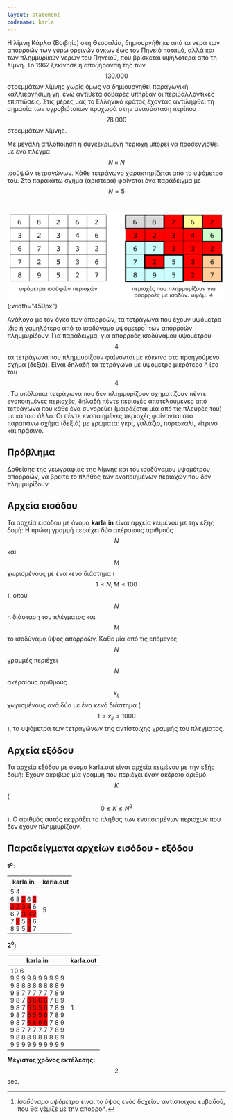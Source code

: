 ```yaml
---
layout: statement
codename: karla
---
```


Η λίμνη Kάρλα (Βοιβηίς) στη Θεσσαλία, δημιουργήθηκε από τα νερά των απορροών των γύρω ορεινών όγκων έως τον Πηνειό ποταμό, αλλά και των πλημμυρικών νερών του Πηνειού, που βρίσκεται υψηλότερα από τη λίμνη. Το 1962 ξεκίνησε η αποξήρανσή της των $$130.000$$ στρεμμάτων λίμνης χωρίς όμως να δημιουργηθεί παραγωγική καλλιεργήσιμη γη, ενώ αντίθετα σοβαρές υπήρξαν οι περιβαλλοντικές επιπτώσεις. Στις μέρες μας το Ελληνικό κράτος έχοντας αντιληφθεί τη σημασία των υγροβιότοπων προχωρά στην ανασύσταση περίπου $$78.000$$ στρεμμάτων λίμνης.

Mε μεγάλη απλοποίηση η συγκεκριμένη περιοχή μπορεί να προσεγγισθεί με ένα πλέγμα $$N\times N$$ ισοϋψών τετραγώνων. Kάθε τετράγωνο χαρακτηρίζεται από το υψόμετρό του. Στο παρακάτω σχήμα (αριστερά) φαίνεται ένα παράδειγμα με $$N=5$$.

![Παράδειγμα](/assets/25-pdp-b-karla-example.png){:width="450px"}

Ανάλογα με τον όγκο των απορροών, τα τετράγωνα που έχουν υψόμετρο ίδιο ή χαμηλότερο από το ισοδύναμο υψόμετρο[^1] των απορροών πλημμυρίζουν. Για παράδειγμα, για απορροές ισοδύναμου υψομέτρου $$4$$ τα τετράγωνα που πλημμυρίζουν φαίνονται με κόκκινο στο προηγούμενο σχήμα (δεξιά). Είναι δηλαδή τα τετράγωνα με υψόμετρο μικρότερο ή ίσο του $$4$$. Τα υπόλοιπα τετράγωνα που δεν πλημμυρίζουν σχηματίζουν πέντε ενοποιημένες περιοχές, δηλαδή πέντε περιοχές αποτελούμενες από τετράγωνα που κάθε ένα συνορεύει (μοιράζεται μία από τις πλευρές του) με κάποιο άλλο. Οι πέντε ενοποιημένες περιοχές φαίνονται στο παραπάνω σχήμα (δεξιά) με χρώματα: γκρί, γαλάζιο, πορτοκαλί, κίτρινο και πράσινο.

[^1]: *Ισοδύναμο υψόμετρο* είναι το ύψος ενός δοχείου αντίστοιχου εμβαδού, που θα γέμιζε με την απορροή.

## Πρόβλημα

Δοθείσης της γεωγραφίας της λίμνης και του ισοδύναμου υψομέτρου απορροών, να βρείτε το πλήθος των ενοποιημένων περιοχών που δεν πλημμυρίζουν.

## Aρχεία εισόδου

Τα αρχεία εισόδου με όνομα **karla.in** είναι αρχεία κειμένου με την εξής δομή: Η πρώτη γραμμή περιέχει δύο ακέραιους αριθμούς $$N$$ και $$M$$ χωρισμένους με ένα κενό διάστημα ($$1 \leq N, M \leq 100$$), όπου $$N$$ η διάσταση του πλέγματος και $$M$$ το ισοδύναμο ύψος απορροών. Kάθε μία από τις επόμενες $$N$$ γραμμές περιέχει $$N$$ ακέραιους αριθμούς $$x_{ij}$$ χωρισμένους ανά δύο με ένα κενό διάστημα ($$1 \leq x_{ij} \leq 1000$$), τα υψόμετρα των τετραγώνων της αντίστοιχης γραμμής του πλέγματος.

## Aρχεία εξόδου

Τα αρχεία εξόδου με όνομα karla.out είναι αρχεία κειμένου με την εξής δομή: Έχουν ακριβώς μία γραμμή που περιέχει έναν ακέραιο αριθμό $$K$$ ($$0 \leq K \leq N^2$$). Ο αριθμός αυτός εκφράζει το πλήθος των ενοποιημένων περιοχών που δεν έχουν πλημμυρίζουν.

## Παραδείγματα αρχείων εισόδου - εξόδου

**1<sup>o</sup>:**

| **karla.in**                         | **karla.out** |
| ------------------------------------ | ------------- |
| 5 4 <br> 6 8 <span style="background-color:red">2</span> 6 <span style="background-color:red">2</span> <br> <span style="background-color:red">3 2 3 4</span> 6 <br> 6 7 <span style="background-color:red">3 3 2</span> <br> 7 <span style="background-color:red">2</span> 5 <span style="background-color:red">3</span> 6 <br> 8 9 5 <span style="background-color:red">2</span> 7 | 5 |

**2<sup>o</sup>:**

| **karla.in**                         | **karla.out** |
| ------------------------------------ | ------------- |
| 10 6 <br> 9 9 9 9 9 9 9 9 9 9 <br> 9 8 8 8 8 8 8 8 8 9 <br> 9 8 7 7 7 7 7 7 8 9 <br> 9 8 7 <span style="background-color:red">6 6 6 6</span> 7 8 9 <br> 9 8 7 <span style="background-color:red">6 5 5 6</span> 7 8 9 <br> 9 8 7 <span style="background-color:red">6 5 5 6</span> 7 8 9 <br> 9 8 7 <span style="background-color:red">6 6 6 6</span> 7 8 9 <br> 9 8 7 7 7 7 7 7 8 9 <br> 9 8 8 8 8 8 8 8 8 9 <br> 9 9 9 9 9 9 9 9 9 9 | 1 |


**Mέγιστος χρόνος εκτέλεσης:** $$2$$ sec. <br>
